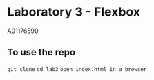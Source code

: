 # Laboratory 3 - Flexbox

A01176590

## To use the repo

`git clone`
`cd lab3`
`open index.html in a browser`

